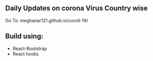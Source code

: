 

## Daily Updates on corona Virus Country wise
Go To: meghanar121.github.io/covid-19/

## Build using:
* React-Bootstrap
* React hooks

